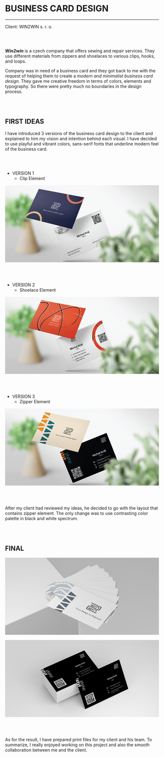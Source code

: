 # BUSINESS CARD DESIGN
- - - 
Client: WIN2WIN s. r. o.

<br>
<br>

***Win2win*** is a czech company that offers sewing and repair services. They use different materials from zippers and shoelaces to various clips, hooks, and loops.

Company was in need of a business card and they got back to me with the request of helping them to create a _modern and minimalist business card design_. They gave me creative freedom in terms of colors, elements and typography. So there were pretty much no boundaries in the design process.

<br>
<br>

## FIRST IDEAS
I have introduced 3 versions of the business card design to the client and explained to him my vision and intention behind each visual.
I have decided to use playful and vibrant colors, sans-serif fonts that underline modern feel of the business card.

<br>
<br>

- VERSION 1
    - Clip Element

![Alt text.](BC-idea-1.png)

<br>
<br>

- VERSION 2
    - Shoelace Element

![Alt text.](BC-idea-2.png)

<br>
<br>

- VERSION 3
    - Zipper Element

![Alt text.](BC-idea-3.png)

<br>
<br>

After my client had reviewed my ideas, he decided to go with the layout that contains zipper element. The only change was to use contrasting color palette
in black and white spectrum.

<br>
<br>

## FINAL


![Alt text.](front-page.png)


![Alt text.](back-page.png)

<br>
<br>

As for the result, I have prepared print files for my client and his team. To summarize, I really enjoyed working on this project and also the smooth collaboration between me and the client.

